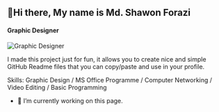 ## 👋Hi there,  My name is Md. Shawon Forazi
#### Graphic Designer 
![Graphic Designer ](https://www.linkedin.com/mwlite/profile/me/add/background?trk=profile)

I made this project just for fun, it allows you to create nice and simple GitHub Readme files that you can copy/paste and use in your profile.

Skills: Graphic Design / MS Office Programme  / Computer Networking / Video Editing / Basic Programming 

- 🔭 I’m currently working on this page. 




